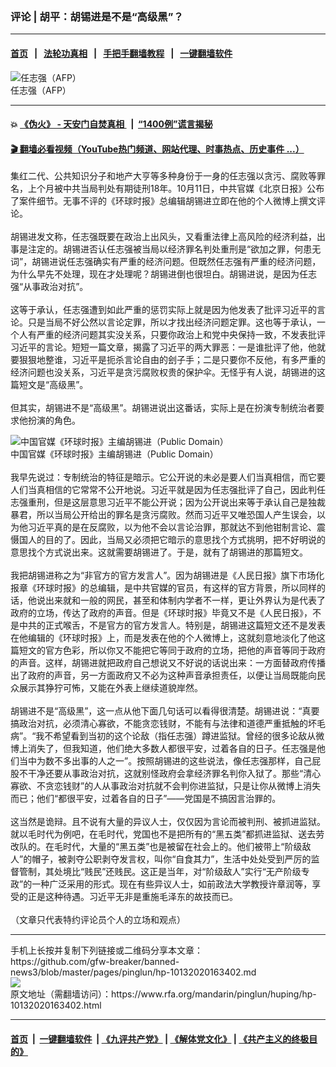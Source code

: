 ### 评论 | 胡平：胡锡进是不是“高级黑”？
------------------------

#### [首页](https://github.com/gfw-breaker/banned-news3/blob/master/README.md) &nbsp;&nbsp;|&nbsp;&nbsp; [法轮功真相](https://github.com/begood0513/basic/blob/master/README.md)  &nbsp;&nbsp;|&nbsp;&nbsp; [手把手翻墙教程](https://github.com/gfw-breaker/guides/wiki)  &nbsp;&nbsp;|&nbsp;&nbsp; [一键翻墙软件](https://github.com/gfw-breaker/nogfw/blob/master/README.md)  



<div id="headerimg">
 <img alt="任志强（AFP）" src="https://www.rfa.org/mandarin/zhuanlan/youwenyouda/qa-09262020064030.html/RenZhiqiang.JPG/@@images/c246841c-d964-49c3-a715-44c3b7ef4a2c.jpeg" title="任志强（AFP）"/>
 <div id="headerimgcontents">
  <div id="headerimgcaption">
   <span>
    任志强（AFP）
   </span>
   <!-- zoomattribute -->
  </div>
  <!-- headerimgcaption -->
 </div>
 <!-- headerimagecontents -->
</div>

<hr/>


#### 💥 [《伪火》 - 天安门自焚真相 ](http://158.247.195.190:10000/videos/blog/weihuo.html)&nbsp; |&nbsp; [“1400例”谎言揭秘  ](http://158.247.195.190:10000/videos/blog/jiexi1400.html)

#### [ 🎬  翻墙必看视频（YouTube热门频道、网站代理、时事热点、历史事件 ...）](https://github.com/gfw-breaker/links/blob/master/banned.md)

<div id="storytext">
 <div>
  <div class="slot_header">
  </div>
 </div>
 <p>
  集红二代、公共知识分子和地产大亨等多种身份于一身的任志强以贪污、腐败等罪名，上个月被中共当局判处有期徒刑18年。10月11日，中共官媒《北京日报》公布了案件细节。无事不评的《环球时报》总编辑胡锡进立即在他的个人微博上撰文评论。
  <br/>
  <br/>
  胡锡进发文称，任志强既要在政治上出风头，又看重法律上高风险的经济利益，出事是注定的。胡锡进否认任志强被当局以经济罪名判处重刑是“欲加之罪，何患无词”，胡锡进说任志强确实有严重的经济问题。但既然任志强有严重的经济问题，为什么早先不处理，现在才处理呢？胡锡进倒也很坦白。胡锡进说，是因为任志强“从事政治对抗”。
  <br/>
  <br/>
  这等于承认，任志强遭到如此严重的惩罚实际上就是因为他发表了批评习近平的言论。只是当局不好公然以言论定罪，所以才找出经济问题定罪。这也等于承认，一个人有严重的经济问题其实没关系，只要你政治上和党中央保持一致，不发表批评习近平的言论。短短一篇文章，揭露了习近平的两大罪恶：一是谁批评了他，他就要狠狠地整谁，习近平是扼杀言论自由的刽子手；二是只要你不反他，有多严重的经济问题也没关系，习近平是贪污腐败权贵的保护伞。无怪乎有人说，胡锡进的这篇短文是“高级黑”。
  <br/>
  <br/>
  但其实，胡锡进不是“高级黑”。胡锡进说出这番话，实际上是在扮演专制统治者要求他扮演的角色。
 </p>
 <p>
  <div class="image-inline captioned" style="width:622px;">
   <div style="width:622px;">
    <img alt="中国官媒《环球时报》主编胡锡进（Public Domain）" src="https://www.rfa.org/mandarin/yataibaodao/meiti/hc-09192019120710.html/yt919b.jpg" title="中国官媒《环球时报》主编胡锡进（Public Domain）"/>
   </div>
   <div class="image-caption">
    <span style="width:622px;">
     中国官媒《环球时报》主编胡锡进（Public Domain）
    </span>
    <span class="copyright">
    </span>
   </div>
  </div>
  <br/>
  我早先说过：专制统治的特征是暗示。它公开说的未必是要人们当真相信，而它要人们当真相信的它常常不公开地说。习近平就是因为任志强批评了自己，因此判任志强重刑，但是这层意思习近平不能公开说；因为公开说出来等于承认自己是独裁暴君，所以当局公开给出的罪名是贪污腐败。然而习近平又唯恐国人产生误会，以为他习近平真的是在反腐败，以为他不会以言论治罪，那就达不到他钳制言论、震慑国人的目的了。因此，当局又必须把它暗示的意思找个方式挑明，把不好明说的意思找个方式说出来。这就需要胡锡进了。于是，就有了胡锡进的那篇短文。
  <br/>
  <br/>
  我把胡锡进称之为“非官方的官方发言人”。因为胡锡进是《人民日报》旗下市场化报章《环球时报》的总编辑，是中共官媒的官员，有这样的官方背景，所以同样的话，他说出来就和一般的网民，甚至和体制内学者不一样，更让外界认为是代表了政府的立场，传达了政府的声音。但是《环球时报》毕竟又不是《人民日报》，不是中共的正式喉舌，不是官方的官方发言人。特别是，胡锡进这篇短文还不是发表在他编辑的《环球时报》上，而是发表在他的个人微博上，这就刻意地淡化了他这篇短文的官方色彩，所以你又不能把它等同于政府的立场，把他的声音等同于政府的声音。这样，胡锡进就把政府自己想说又不好说的话说出来：一方面替政府传播出了政府的声音，另一方面政府又不必为这种声音承担责任，以便让当局既能向民众展示其狰狞可怖，又能在外表上继续道貌岸然。
  <br/>
  <br/>
  胡锡进不是“高级黑”，这一点从他下面几句话可以看得很清楚。胡锡进说：“真要搞政治对抗，必须清心寡欲，不能贪恋钱财，不能有与法律和道德严重抵触的坏毛病”。“我不希望看到当初的这个论敌（指任志强）蹲进监狱。曾经的很多论敌从微博上消失了，但我知道，他们绝大多数人都很平安，过着各自的日子。任志强是他们当中为数不多出事的人之一”。按照胡锡进的这些说法，像任志强那样，自己屁股不干净还要从事政治对抗，这就别怪政府会拿经济罪名判你入狱了。那些“清心寡欲、不贪恋钱财”的人从事政治对抗就不会判你进监狱，只是让你从微博上消失而已；他们“都很平安，过着各自的日子”——党国是不搞因言治罪的。
  <br/>
  <br/>
  这当然是诡辩。且不说有大量的异议人士，仅仅因为言论而被判刑、被抓进监狱。就以毛时代为例吧，在毛时代，党国也不是把所有的“黑五类”都抓进监狱、送去劳改队的。在毛时代，大量的“黑五类”也是被留在社会上的。他们被带上“阶级敌人”的帽子，被剥夺公职剥夺发言权，叫你“自食其力”，生活中处处受到严厉的监督管制，其处境比“贱民”还贱民。这正是当年，对“阶级敌人”实行“无产阶级专政”的一种广泛采用的形式。现在有些异议人士，如前政法大学教授许章润等，享受的正是这种待遇。习近平无非是重施毛泽东的故技而已。
  <br/>
  <br/>
  （文章只代表特约评论员个人的立场和观点）
 </p>
</div>

<hr/>
手机上长按并复制下列链接或二维码分享本文章：<br/>
https://github.com/gfw-breaker/banned-news3/blob/master/pages/pinglun/hp-10132020163402.md <br/>
<a href='https://github.com/gfw-breaker/banned-news3/blob/master/pages/pinglun/hp-10132020163402.md'><img src='https://github.com/gfw-breaker/banned-news3/blob/master/pages/pinglun/hp-10132020163402.md.png'/></a> <br/>
原文地址（需翻墙访问）：https://www.rfa.org/mandarin/pinglun/huping/hp-10132020163402.html


------------------------
#### [首页](https://github.com/gfw-breaker/banned-news3/blob/master/README.md) &nbsp;|&nbsp; [一键翻墙软件](https://github.com/gfw-breaker/nogfw/blob/master/README.md) &nbsp;| [《九评共产党》](https://github.com/gfw-breaker/9ping.md/blob/master/README.md#九评之一评共产党是什么) | [《解体党文化》](https://github.com/gfw-breaker/jtdwh.md/blob/master/README.md) | [《共产主义的终极目的》](https://github.com/gfw-breaker/gczydzjmd.md/blob/master/README.md)


<img src='http://gfw-breaker.win/banned-news3/pages/pinglun/hp-10132020163402.md' width='0px' height='0px'/>